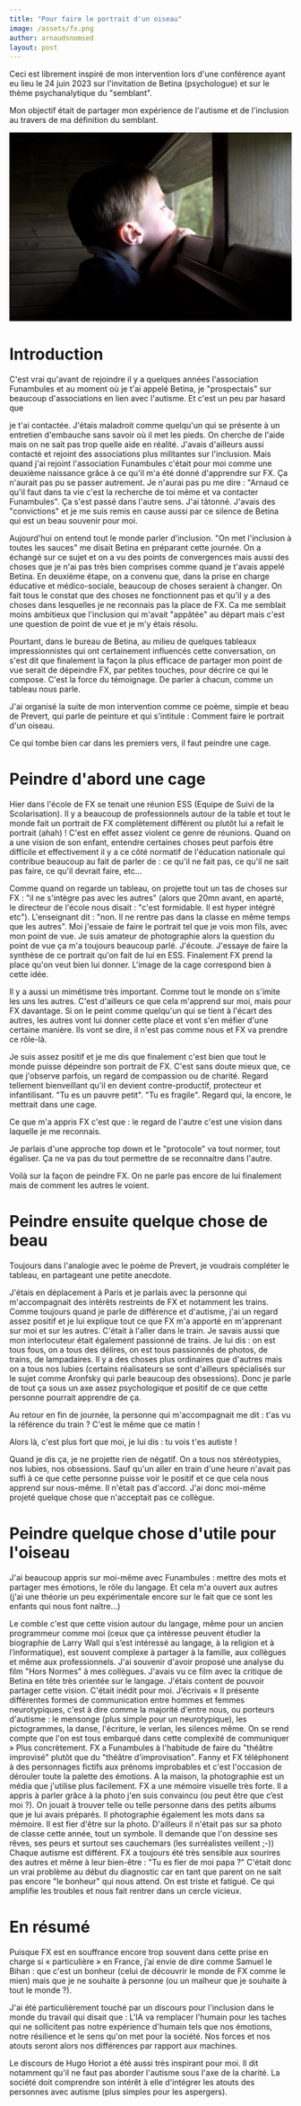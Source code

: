 ```yaml
---
title: "Pour faire le portrait d'un oiseau"
image: /assets/fx.png
author: arnaudsnomsed
layout: post
---
```


Ceci est librement inspiré de mon intervention lors d'une conférence
ayant eu lieu le 24 juin 2023 sur l'invitation de Betina (psychologue)
et sur le thème psychanalytique du "semblant".

Mon objectif était de partager mon expérience de l'autisme et de
l'inclusion au travers de ma définition du semblant.

![](/assets/fx.png)


# Introduction

C'est vrai qu'avant de rejoindre il y a quelques années l'association
Funambules et au moment où je t'ai appelé Betina, je "prospectais" sur
beaucoup d'associations en lien avec l'autisme. Et c'est un peu par
hasard que
<!-- more -->
je t'ai contactée. J'étais maladroit comme quelqu'un qui se
présente à un entretien d'embauche sans savoir où il met les pieds. On
cherche de l'aide mais on ne sait pas trop quelle aide en
réalité. J'avais d'ailleurs aussi contacté et rejoint des associations
plus militantes sur l'inclusion. Mais quand j'ai rejoint l'association
Funambules c'était pour moi comme une deuxième naissance grâce à ce
qu'il m'a été donné d'apprendre sur FX. Ça n'aurait pas pu se passer
autrement. Je n'aurai pas pu me dire : "Arnaud ce qu'il faut dans ta
vie c'est la recherche de toi même et va contacter Funambules". Ça
s'est passé dans l'autre sens. J'ai tâtonné. J'avais des "convictions"
et je me suis remis en cause aussi par ce silence de Betina qui est un
beau souvenir pour moi.

Aujourd'hui on entend tout le monde parler d'inclusion. "On met
l'inclusion à toutes les sauces" me disait Betina en préparant cette
journée. On a échangé sur ce sujet et on a vu des points de
convergences mais aussi des choses que je n'ai pas très bien comprises
comme quand je t'avais appelé Betina. En deuxième étape, on a convenu
que, dans la prise en charge éducative et médico-sociale, beaucoup de
choses seraient à changer. On fait tous le constat que des choses ne
fonctionnent pas et qu'il y a des choses dans lesquelles je ne
reconnais pas la place de FX. Ca me semblait moins ambitieux que
l'inclusion qui m'avait "appâtée" au départ mais c'est une question de
point de vue et je m'y étais résolu.

Pourtant, dans le bureau de Betina, au milieu de quelques tableaux
impressionnistes qui ont certainement influencés cette conversation,
on s'est dit que finalement la façon la plus efficace de partager mon
point de vue serait de dépeindre FX, par petites touches, pour décrire
ce qui le compose. C'est la force du témoignage. De parler à chacun,
comme un tableau nous parle.

J'ai organisé la suite de mon intervention comme ce poème, simple et
beau de Prevert, qui parle de peinture et qui s'intitule : Comment
faire le portrait d'un oiseau.

Ce qui tombe bien car dans les premiers vers, il faut peindre une
cage.

# Peindre d'abord une cage

Hier dans l'école de FX se tenait une réunion ESS (Equipe de Suivi de
la Scolarisation). Il y a beaucoup de professionnels autour de la
table et tout le monde fait un portrait de FX complètement différent
ou plutôt lui a refait le portrait (ahah) ! C'est en effet assez
violent ce genre de réunions. Quand on a une vision de son enfant,
entendre certaines choses peut parfois être difficile et effectivement
il y a ce côté normatif de l'éducation nationale qui contribue
beaucoup au fait de parler de : ce qu'il ne fait pas, ce qu'il ne sait pas
faire, ce qu'il devrait faire, etc...

Comme quand on regarde un tableau, on projette tout un tas de choses
sur FX : "il ne s'intègre pas avec les autres" (alors que 20mn avant,
en aparté, le directeur de l'école nous disait : "c'est formidable. Il
est hyper intégré etc"). L'enseignant dit : "non. Il ne rentre pas
dans la classe en même temps que les autres". Moi j'essaie de faire le
portrait tel que je vois mon fils, avec mon point de vue. Je suis
amateur de photographie alors la question du point de vue ça m'a
toujours beaucoup parlé. J'écoute. J'essaye de faire la synthèse de ce
portrait qu'on fait de lui en ESS. Finalement FX prend la place qu'on
veut bien lui donner. L'image de la cage correspond bien à cette idée.

Il y a aussi un mimétisme très important. Comme tout le monde on
s'imite les uns les autres. C'est d'ailleurs ce que cela m'apprend
sur moi, mais pour FX davantage. Si on le peint comme quelqu'un qui se
tient à l'écart des autres, les autres vont lui donner cette place et
vont s'en méfier d'une certaine manière. Ils vont se dire, il n'est
pas comme nous et FX va prendre ce rôle-là.

Je suis assez positif et je me dis que finalement c'est bien que tout
le monde puisse dépeindre son portrait de FX. C'est sans doute mieux
que, ce que j'observe parfois, un regard de compassion ou de
charité. Regard tellement bienveillant qu'il en devient
contre-productif, protecteur et infantilisant. "Tu es un pauvre
petit". "Tu es fragile". Regard qui, la encore, le mettrait dans une
cage.

Ce que m'a appris FX c'est que : le regard de l'autre c'est une vision
dans laquelle je me reconnais.

Je parlais d'une approche top down et le "protocole" va tout normer,
tout égaliser. Ça ne va pas du tout permettre de se reconnaitre dans
l'autre.

Voilà sur la façon de peindre FX. On ne parle pas encore de lui
finalement mais de comment les autres le voient.

 
# Peindre ensuite quelque chose de beau

Toujours dans l'analogie avec le poème de Prevert, je voudrais
compléter le tableau, en partageant une petite anecdote.

J'étais en déplacement à Paris et je parlais avec la personne qui
m'accompagnait des intérêts restreints de FX et notamment les
trains. Comme toujours quand je parle de différence et d'autisme, j'ai
un regard assez positif et je lui explique tout ce que FX m'a apporté
en m'apprenant sur moi et sur les autres. C'était à l'aller dans le
train. Je savais aussi que mon interlocuteur était également passionné
de trains. Je lui dis : on est tous fous, on a tous des délires, on
est tous passionnés de photos, de trains, de lampadaires. Il y a des
choses plus ordinaires que d'autres mais on a tous nos lubies
(certains réalisateurs se sont d'ailleurs spécialisés sur le sujet
comme Aronfsky qui parle beaucoup des obsessions). Donc je parle de
tout ça sous un axe assez psychologique et positif de ce que cette
personne pourrait apprendre de ça.

Au retour en fin de journée, la personne qui m'accompagnait me dit :
t'as vu la référence du train ? C'est le même que ce matin !

Alors là, c'est plus fort que moi, je lui dis : tu vois t'es autiste !

Quand je dis ça, je ne projette rien de négatif. On a tous nos
stéréotypies, nos lubies, nos obsessions. Sauf qu'un aller en train
d'une heure n'avait pas suffi à ce que cette personne puisse voir le
positif et ce que cela nous apprend sur nous-même. Il n'était pas
d'accord. J'ai donc moi-même projeté quelque chose que n'acceptait pas
ce collègue.
 
# Peindre quelque chose d'utile pour l'oiseau

J'ai beaucoup appris sur moi-même avec Funambules : mettre des mots et
partager mes émotions, le rôle du langage. Et cela m'a ouvert aux
autres (j'ai une théorie un peu expérimentale encore sur le fait que
ce sont les enfants qui nous font naître…)

Le comble c'est que cette vision autour du langage, même pour un
ancien programmeur comme moi (ceux que ça intéresse peuvent étudier la
biographie de Larry Wall qui s’est intéressé au langage, à la religion
et à l’informatique), est souvent complexe à partager à la famille,
aux collègues et même aux professionnels.  J'ai souvenir d'avoir
proposé une analyse du film "Hors Normes" à mes collègues. J'avais vu
ce film avec la critique de Betina en tête très orientée sur le
langage. J'étais content de pouvoir partager cette vision. C'était
inédit pour moi. J’écrivais « Il présente différentes formes de
communication entre hommes et femmes neurotypiques, c'est à dire comme
la majorité d'entre nous, ou porteurs d'autisme : le
mensonge (plus simple pour un neurotypique), les pictogrammes, la
danse, l'écriture, le verlan, les silences même. On se rend compte que
l'on est tous embarqué dans cette complexité de communiquer » Plus
concrètement. FX a Funambules à l'habitude de faire du "théâtre
improvisé" plutôt que du "théâtre d'improvisation".  Fanny et FX
téléphonent à des personnages fictifs aux prénoms improbables et c'est
l'occasion de dérouler toute la palette des émotions.  A la maison, la
photographie est un média que j'utilise plus facilement. FX a une
mémoire visuelle très forte. Il a appris à parler grâce à la photo
j'en suis convaincu (ou peut être que c’est moi ?). On jouait à
trouver telle ou telle personne dans des petits albums que je lui
avais préparés. Il photographie également les mots dans sa mémoire. Il
est fier d'être sur la photo. D'ailleurs il n'était pas sur sa photo
de classe cette année, tout un symbole.  Il demande que l'on dessine
ses rêves, ses peurs et surtout ses cauchemars (les surréalistes
veillent ;-)) Chaque autisme est différent. FX a toujours été très
sensible aux sourires des autres et même à leur bien-être : "Tu es
fier de moi papa ?"  C'était donc un vrai problème au début du
diagnostic car en tant que parent on ne sait pas encore "le bonheur"
qui nous attend. On est triste et fatigué. Ce qui amplifie les
troubles et nous fait rentrer dans un cercle vicieux.
 
# En résumé

Puisque FX est en souffrance encore trop souvent dans cette prise en
charge si « particulière » en France, j’ai envie de dire comme Samuel
le Bihan : que c'est un bonheur (celui de découvrir le monde de FX
comme le mien) mais que je ne souhaite à personne (ou un malheur que
je souhaite à tout le monde ?).

J'ai été particulièrement touché par un discours pour l'inclusion dans
le monde du travail qui disait que : L'IA va remplacer l'humain pour
les taches qui ne sollicitent pas notre expérience d'humain tels que
nos émotions, notre résilience et le sens qu'on met pour la
société. Nos forces et nos atouts seront alors nos différences par
rapport aux machines.

Le discours de Hugo Horiot a été aussi très inspirant pour moi. Il dit
notamment qu'il ne faut pas aborder l'autisme sous l'axe de la
charité. La société doit comprendre son intérêt à elle d'intégrer les
atouts des personnes avec autisme (plus simples pour les aspergers).
